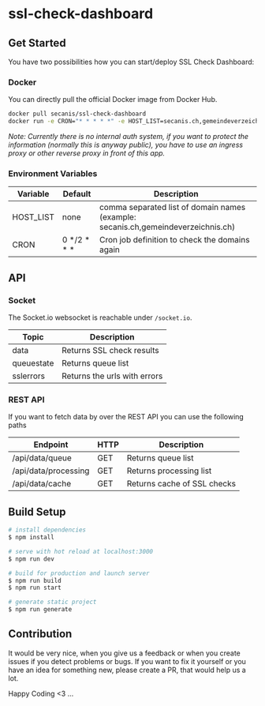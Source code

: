 # ssl-check-dashboard

## Get Started

You have two possibilities how you can start/deploy SSL Check Dashboard:

### Docker

You can directly pull the official Docker image from Docker Hub.

``` bash
docker pull secanis/ssl-check-dashboard
docker run -e CRON="* * * * *" -e HOST_LIST=secanis.ch,gemeindeverzeichnis.ch secanis/ssl-check-dashboard
```

*Note: Currently there is no internal auth system, if you want to protect the information (normally this is anyway public), you have to use an ingress proxy or other reverse proxy in front of this app.*

### Environment Variables

| Variable             | Default | Description                 |
| -------------------- | ---- | --------------------------- |
| HOST_LIST | none  | comma separated list of domain names (example: secanis.ch,gemeindeverzeichnis.ch) |
| CRON | 0 */2 * * *  | Cron job definition to check the domains again |

## API

### Socket

The Socket.io websocket is reachable under `/socket.io`.

| Topic      | Description                  |
| ---------- | ---------------------------- |
| data       | Returns SSL check results    |
| queuestate | Returns queue list           |
| sslerrors  | Returns the urls with errors |

### REST API

If you want to fetch data by over the REST API you can use the following paths

| Endpoint             | HTTP | Description                 |
| -------------------- | ---- | --------------------------- |
| /api/data/queue      | GET  | Returns queue list          |
| /api/data/processing | GET  | Returns processing list     |
| /api/data/cache      | GET  | Returns cache of SSL checks |

## Build Setup

```bash
# install dependencies
$ npm install

# serve with hot reload at localhost:3000
$ npm run dev

# build for production and launch server
$ npm run build
$ npm run start

# generate static project
$ npm run generate
```

##  Contribution

It would be very nice, when you give us a feedback or when you create issues if you detect problems or bugs.
If you want to fix it yourself or you have an idea for something new, please create a PR, that would help us a lot.

Happy Coding <3 ...
